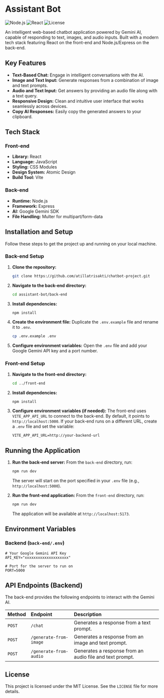 # Assistant Bot

![Node.js](https://img.shields.io/badge/Node.js-20.x-blue?style=for-the-badge&logo=node.js)
![React](https://img.shields.io/badge/React-18.x-blue?style=for-the-badge&logo=react)
![License](https://img.shields.io/badge/License-MIT-green?style=for-the-badge)

An intelligent web-based chatbot application powered by Gemini AI, capable of responding to text, images, and audio inputs. Built with a modern tech stack featuring React on the front-end and Node.js/Express on the back-end.

## Key Features

- **Text-Based Chat:** Engage in intelligent conversations with the AI.
- **Image and Text Input:** Generate responses from a combination of image and text prompts.
- **Audio and Text Input:** Get answers by providing an audio file along with a text query.
- **Responsive Design:** Clean and intuitive user interface that works seamlessly across devices.
- **Copy AI Responses:** Easily copy the generated answers to your clipboard.

## Tech Stack

### Front-end

- **Library:** React
- **Language:** JavaScript
- **Styling:** CSS Modules
- **Design System:** Atomic Design
- **Build Tool:** Vite

### Back-end

- **Runtime:** Node.js
- **Framework:** Express
- **AI:** Google Gemini SDK
- **File Handling:** Multer for multipart/form-data

## Installation and Setup

Follow these steps to get the project up and running on your local machine.

### Back-end Setup

1.  **Clone the repository:**

    ```bash
    git clone https://github.com/atillatrisakti/chatbot-project.git
    ```

2.  **Navigate to the back-end directory:**

    ```bash
    cd assistant-bot/back-end
    ```

3.  **Install dependencies:**

    ```bash
    npm install
    ```

4.  **Create the environment file:**
    Duplicate the `.env.example` file and rename it to `.env`.

    ```bash
    cp .env.example .env
    ```

5.  **Configure environment variables:**
    Open the `.env` file and add your Google Gemini API key and a port number.

### Front-end Setup

1.  **Navigate to the front-end directory:**

    ```bash
    cd ../front-end
    ```

2.  **Install dependencies:**

    ```bash
    npm install
    ```

3.  **Configure environment variables (if needed):**
    The front-end uses `VITE_APP_API_URL` to connect to the back-end. By default, it points to `http://localhost:5000`. If your back-end runs on a different URL, create a `.env` file and set the variable:
    ```
    VITE_APP_API_URL=http://your-backend-url
    ```

## Running the Application

1.  **Run the back-end server:**
    From the `back-end` directory, run:

    ```bash
    npm run dev
    ```

    The server will start on the port specified in your `.env` file (e.g., `http://localhost:5000`).

2.  **Run the front-end application:**
    From the `front-end` directory, run:
    ```bash
    npm run dev
    ```
    The application will be available at `http://localhost:5173`.

## Environment Variables

### Backend (`back-end/.env`)

```
# Your Google Gemini API Key
API_KEY="xxxxxxxxxxxxxxxxxxxx"

# Port for the server to run on
PORT=5000
```

## API Endpoints (Backend)

The back-end provides the following endpoints to interact with the Gemini AI.

| Method | Endpoint               | Description                                              |
| :----- | :--------------------- | :------------------------------------------------------- |
| `POST` | `/chat`                | Generates a response from a text prompt.                 |
| `POST` | `/generate-from-image` | Generates a response from an image and text prompt.      |
| `POST` | `/generate-from-audio` | Generates a response from an audio file and text prompt. |

## License

This project is licensed under the MIT License. See the `LICENSE` file for more details.
